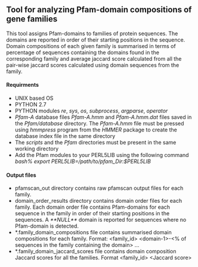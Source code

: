## Tool for analyzing Pfam-domain compositions of gene families
This tool assigns Pfam-domains to families of protein sequences. The domains are reported in order of their starting positions in the sequence. Domain compositions of each given family is summarised in terms of percentage of sequences containing the domains found in the corresponding family and average jaccard score calculated from all the pair-wise jaccard scores calculated using domain sequences from the family.

#### Requirments
* UNIX based OS
* PYTHON 2.7
* PYTHON modules _re_, _sys_, _os_, _subprocess_, _argparse_, _operator_
* _Pfam-A_ database files _Pfam-A.hmm_ and _Pfam-A.hmm.dat_ files saved in the _Pfam\/database_ directory. The _Pfam-A.hmm_ file must be pressed using _hmmpress_ program from the _HMMER_ package to create the database index file in the same directory
* The _scripts_ and the _Pfam_ directories must be present in the same working directory
* Add the Pfam modules to your PERL5LIB using the following command _bash\% export PERL5LIB\=\/path\/to\/pfam\_Dir\:$PERL5LIB_

#### Output files
* pfamscan\_out directory contains raw pfamscan output files for each family.
* domain\_order\_results directory contains domain order files for each family. Each domain order file contains Pfam-domains for each sequence in the family in order of their starting positions in the sequences. A _\*\*NULL\*\*_ domain is reported for sequences where no Pfam-domain is detected.
* \*.family\_domain\_compositions file contains summarised domain compositions for each family. Format\: \<family\_id\> \<domain\-1\>\-\<\% of sequences in the family containing the domain\> ... 
* \*.family\_domain\_jaccard\_scores file contains domain composition Jaccard scores for all the families. Format \<family\_id\> \<Jaccard score\>
